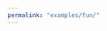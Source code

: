 ```yaml
---
permalink: "examples/fun/"
---
```


<html>
<head>
    <link href='https://fonts.googleapis.com/css?family=Roboto' rel='stylesheet' type='text/css'>
</head>
<body>
<script type="text/javascript">
    (function () {

    var code = `

        /* Oha! You catched me by surprise, gimme a second... */
        body {
            background-color: #22313f;
            color: rgba(0,0,0,0.8);
        }
        #code {
            background-color: #f7f8f9;
            position: absolute;
            height: auto;
            max-height: 600px;
            overflow: scroll;
            width: 800px;
            font-size: 13px; line-height: 1.4;
            -webkit-font-smoothing: subpixel-antialiased;
            padding-bottom: 100px;
            transition: all 1s ease;
        }


        /* Thats better.
        Alright, Hi! I'm Remo, a Web developer from Switzerland. 
        Currently i'm injecting Code into the DOM and a Pre tag at the same time.
        Cool right? Let me move to the center so i can see you... */
        #code {
            left: 50%;
            margin-left: -400px;
            border-radius: 3px;
        }


        /* Alright, i should probably watch my language and talk nicely to you... */
        #code {
            font-family: Roboto;
        }
        

        /* Roboto!Just like a roboter! Haha! Get it? Nevermind... COLORS! */
        #code em:not(.comment) { font-style: normal; }
        .comment       { color: #75715e; }
        .selector      { color: navy; }
        .selector .key { color: teal; }
        .selector .int { color: #a6da27; }
        .key           { color: teal; }
        .int           { color: #fd971c; }
        .hex           { color: #f92772; }
        .hex .int      { color: #f92772; }
        .value         { color: #d01040; }
        .var           { color: #66d9e0; }
        .operator      { color: #f92772; }
        .string        { color: #d2cc70; }
        .method        { color: #f9245c; }


        /* Ok... i just got a crazy idea, what if we could inject JavaScript as well? 
        Let me try to give you... */
        ~\`
            var $img = document.createElement('img');
            $img.src = 'http://pngimg.com/upload/cat_PNG1631.png';
            var $body = document.getElementsByTagName('body')[0];
            $body.appendChild($img);
        ~\`


        /* HAHA! A cat! Who doesn't love cats? 

           What do you mean you're more of a "dog" type?
           Are you serious?
           You should leave now...





           There's nothing more to come, i promise...













           You're still here?
           Alright then, let me be serious for a moment
           */
           ~\`
                $img.src = 'http://blog.remoblaser.ch/images/author.jpg';
                $img.width = 200;
           ~\`

           /* This, is me, well, more or less.
           Let me give you some information about me */

           ~\`
                $title = document.createElement('h1');
                $title.innerHTML = "Remo Blaser"
                
                $twitter = document.createElement('a');
                $twitter.innerHTML = 'You can follow me here';
                $twitter.href = 'http://twitter.com/remoblaser';

                $blog = document.createElement('a');
                $blog.innerHTML = 'And read my stuff over here';
                $blog.href = 'http://blog.remoblaser.ch';
                $body.appendChild($title);
                $body.appendChild($twitter);
                $body.appendChild($blog);
            ~\`

        `;

    var $body = document.getElementsByTagName('body')[0];
    $body.appendChild(createElement('style', 'styles'));
    $body.appendChild(createElement('div', 'scripts'));
    $body.appendChild(createElement('pre', 'code'));

    var $styles = $('#styles');
    var $scripts = $('#scripts');
    var $code = $('#code');

    var openComment = false;
    var openInteger = false;
    var openString = false;

    var prevAsterisk = false;
    var prevSlash = false;

    var isJs = false;
    var codeBlock = '';

    function $(el)
    {
        return document.querySelector(el);
    }

    function createElement(tag, id) {
        var el = document.createElement(tag);
        if (id) {
            el.id = id;
        }
        return el;
    };
    

    function scriptSyntax(string, c) 
    {
        if (openInteger && !c.match(/[0-9\.]/) && !openString && !openComment) {
            return string.replace(/([0-9\.]*)$/, '<em class="int">$1</em>' + c);
        } else if (c === '*' && !openComment && prevSlash) {
            openComment = true;
            return string + c;
        } else if (c === '/' && openComment && prevAsterisk) {
            openComment = false;
            return string.replace(/(\/[^(\/)]*\*)$/, '<em class="comment">$1/</em>');
        } else if (c === 'r' && !openComment && string.match(/[\n ]va$/)) {
            return string.replace(/va$/, '<em class="var">var</em>');
        } else if (c.match(/[\!\=\-\?]$/) && !openString && !openComment) {
            return string + '<em class="operator">' + c + '</em>';
        } else if (c === '(' && !openString && !openComment) {
            return string.replace(/(\.)?(?:([^\.\n]*))$/, '$1<em class="method">$2</em>(');
        } else if (c === '"' && !openComment) {
            return openString ? string.replace(/(\"[^"\\]*(?:\\.[^"\\]*)*)$/, '<em class="string">$1"</em>') : string + c;
        } else if (c === '~' && !openComment) {
            return string ;
        } 
        return string + c;
    }

    function preformat(string, c)
    {
        if (openInteger && !c.match(/[0-9\.\%pxems]/) && !openString && !openComment) {
           return string.replace(/([0-9\.\%pxems]*)$/, '<em class="int">$1</em>');
        } 
        return string;
        
    }

    function styleSyntax(string, c) 
    {
        var preformattedString = preformat(string, c);
        if (c === '*' && !openComment && prevSlash) {
            openComment = true;
            return preformattedString + c;
        } else if (c === '/' && openComment && prevAsterisk) {
            openComment = false;
            return preformattedString.replace(/(\/[^(\/)]*\*)$/, '<em class="comment">$1/</em>');
        } else if (c === ':') {
            return preformattedString.replace(/([a-zA-Z- ^\n]*)$/, '<em class="key">$1</em>:');
        } else if (c === ';') {
            var intRegex = /((#[0-9a-zA-Z]{6})|#(([0-9a-zA-Z]|\<em class\=\"int\"\>|\<\/em\>){12,14}|([0-9a-zA-Z]|\<em class\=\"int\"\>|\<\/em\>){8,10}))$/;
            if (preformattedString.match(intRegex)) {
                return preformattedString.replace(intRegex, '<em class="hex">$1</em>;');
            } else {
                return preformattedString.replace(/([^:]*)$/, '<em class="value">$1</em>;');
            }
        } else if (c === '{') {
            return preformattedString.replace(/(.*)$/, '<em class="selector">$1</em>{');
        }

        return preformattedString + c;
    }

    function writeChar(c) {
        if (c === '`') {
            c = '';
            isJs = !isJs;
        }
        if (isJs) {
            if (c === '~' && !openComment) {
                var $actualScripts = createElement('script');
                if (codeBlock.match(/(?:\*\/([^\~]*))$/)) {
                    $actualScripts.innerHTML = codeBlock.match(/(?:\*\/([^\~]*))$/)[0].replace('*/', '') + '\n\n';
                } else {
                    $actualScripts.innerHTML = codeBlock.match(/([^~]*)$/)[0] + '\n\n';
                }
                $scripts.innerHTML = '';
                $scripts.appendChild($actualScripts);
            } 
            var codeToAdd = scriptSyntax($code.innerHTML, c);
        } else {
            tmp = c === '~' ? '' : c;
            $styles.innerHTML += tmp;
            var codeToAdd = styleSyntax($code.innerHTML, tmp);
        }
        prevAsterisk = c === '*';
        prevSlash = c === '/' && !openComment;
        openInteger = c.match(/[0-9]/) || openInteger && c.match(/[\.\%pxems]/) ? true : false;
        if (c === '"') {
            openString = !openString;
        }
        codeBlock += c;
        return $code.innerHTML = codeToAdd;
    };

    function writeCode(message, index, interval) {
        if (index < message.length) {
            $code.scrollTop = $code.scrollHeight;
            writeChar(message[index++]);
            return setTimeout(function () {
                return writeCode(message, index, interval);
            }, interval);
        }
    };


    writeCode(code, 0, 0);
}.call(this));


    
</script>
</body>
</html>



